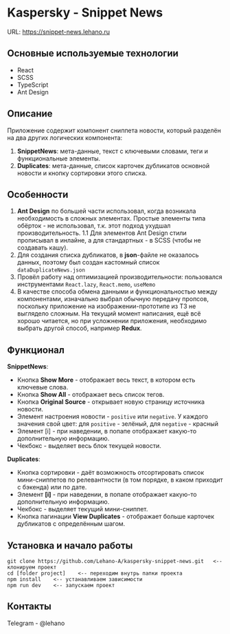 # Kaspersky - Snippet News

URL: https://snippet-news.lehano.ru

## Основные используемые технологии

- React
- SCSS
- TypeScript
- Ant Design

## Описание

Приложение содержит компонент сниппета новости, который разделён на два других логических компонента:

1. **SnippetNews**: мета-данные, текст с ключевыми словами, теги и функциональные элементы.
2. **Duplicates**: мета-данные, список карточек дубликатов основной новости и кнопку сортировки этого списка.

## Особенности

1. **Ant Design** по большей части использовал, когда возникала необходимость в сложных элементах. Простые элементы типа обёрток - не использовал, т.к. этот подход ухудшал производительность.
   1.1 Для элементов Ant Design стили прописывал в инлайне, а для стандартных - в SCSS (чтобы не создавать кашу).
2. Для создания списка дубликатов, в **json**-файле не оказалось данных, поэтому был создан кастомный список `dataDuplicateNews.json`
3. Провёл работу над оптимизацией производительности: пользовался инструментами `React.lazy`, `React.memo`, `useMemo`
4. В качестве способа обмена данными и функциональностью между компонентами, изначально выбрал обычную передачу пропсов, поскольку приложение на изображении-прототипе из ТЗ не выглядело сложным. На текущий момент написания, ещё всё хорошо читается, но при усложнении приложения, необходимо выбрать другой способ, например **Redux**.

## Функционал

**SnippetNews**:

- Кнопка **Show More** - отображает весь текст, в котором есть ключевые слова.
- Кнопка **Show All** - отображает весь список тегов.
- Кнопка **Original Source** - открывает новую страницу источника новости.
- Элемент настроения новости - `positive` или `negative`. У каждого значения свой цвет: для `positive` - зелёный, для `negative` - красный
- Элемент [i] - при наведении, в попапе отображает какую-то дополнительную информацию.
- Чекбокс - выделяет весь блок текущей новости.

**Duplicates**:

- Кнопка сортировки - даёт возможность отсортировать список мини-сниппетов по релевантности (в том порядке, в каком приходит с бэкенда) или по дате.
- Элемент **[i]** - при наведении, в попапе отображает какую-то дополнительную информацию.
- Чекбокс - выделяет текущий мини-сниппет.
- Кнопка пагинации **View Duplicates** - отображает больше карточек дубликатов с определённым шагом.

## Установка и начало работы

```
git clone https://github.com/Lehano-A/kaspersky-snippet-news.git   <-- клонируем проект
cd [folder project]    <-- переходим внутрь папки проекта
npm install    <-- устанавливаем зависимости
npm run dev    <-- запускаем проект
```

## Контакты

Telegram - @lehano
